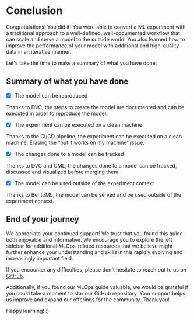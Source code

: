 # Conclusion

Congratulations! You did it! You were able to convert a ML experiment with a
traditional approach to a well-defined, well-documented workflow that can scale
and serve a model to the outside world! You also learned how to improve the
performance of your model with additional and high-quality data in an iterative
manner.

Let's take the time to make a summary of what you have done.

## Summary of what you have done

- [x] The model can be reproduced

Thanks to DVC, the steps to create the model are documented and can be executed
in order to reproduce the model.

- [x] The experiment can be executed on a clean machine

Thanks to the CI/CD pipeline, the experiment can be executed on a clean machine.
Erasing the "but it works on my machine" issue.

- [x]  The changes done to a model can be tracked

Thanks to DVC and CML, the changes done to a model can be tracked, discussed and
visualized before merging them.

- [x] The model can be used outside of the experiment context

Thanks to BentoML, the model can be served and be used outside of the experiment
context.

## End of your journey

We appreciate your continued support! We trust that you found this guide both
enjoyable and informative. We encourage you to explore the left sidebar for
additional MLOps-related resources that we believe might further enhance your
understanding and skills in this rapidly evolving and increasingly important
field.

If you encounter any difficulties, please don't hesitate to reach out to us on
[GitHub](https://github.com/swiss-ai-center/a-guide-to-mlops).

Additionally, if you found our MLOps guide valuable, we would be grateful if you
could take a moment to star our GitHub repository. Your support helps us improve
and expand our offerings for the community. Thank you!

Happy learning! :)
